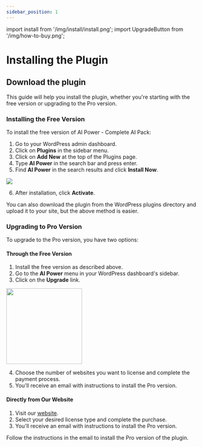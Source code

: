 ```yaml
---
sidebar_position: 1
---
```


import install from '/img/install/install.png';
import UpgradeButton from '/img/how-to-buy.png';

# Installing the Plugin

## Download the plugin

This guide will help you install the plugin, whether you're starting with the free version or upgrading to the Pro version.

### Installing the Free Version

To install the free version of AI Power - Complete AI Pack:

1. Go to your WordPress admin dashboard.
2. Click on **Plugins** in the sidebar menu.
3. Click on **Add New** at the top of the Plugins page.
4. Type **AI Power** in the search bar and press enter.
5. Find **AI Power** in the search results and click **Install Now**.

<img src={install}/>

6. After installation, click **Activate**.

You can also download the plugin from the WordPress plugins directory and upload it to your site, but the above method is easier.

### Upgrading to Pro Version

To upgrade to the Pro version, you have two options:

#### Through the Free Version
1. Install the free version as described above.
2. Go to the **AI Power** menu in your WordPress dashboard's sidebar.
3. Click on the **Upgrade** link.

<img src={UpgradeButton} width="200"/>

4. Choose the number of websites you want to license and complete the payment process.
5. You'll receive an email with instructions to install the Pro version.

#### Directly from Our Website
1. Visit our [website](https://aipower.org/pricing/).
2. Select your desired license type and complete the purchase.
3. You'll receive an email with instructions to install the Pro version.

Follow the instructions in the email to install the Pro version of the plugin.